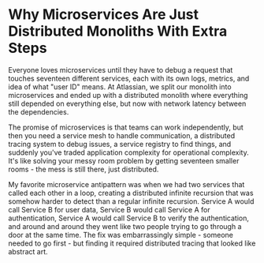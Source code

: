 ---
---
# Why Microservices Are Just Distributed Monoliths With Extra Steps

Everyone loves microservices until they have to debug a request that touches seventeen different services, each with its own logs, metrics, and idea of what "user ID" means. At Atlassian, we split our monolith into microservices and ended up with a distributed monolith where everything still depended on everything else, but now with network latency between the dependencies.

The promise of microservices is that teams can work independently, but then you need a service mesh to handle communication, a distributed tracing system to debug issues, a service registry to find things, and suddenly you've traded application complexity for operational complexity. It's like solving your messy room problem by getting seventeen smaller rooms - the mess is still there, just distributed.

My favorite microservice antipattern was when we had two services that called each other in a loop, creating a distributed infinite recursion that was somehow harder to detect than a regular infinite recursion. Service A would call Service B for user data, Service B would call Service A for authentication, Service A would call Service B to verify the authentication, and around and around they went like two people trying to go through a door at the same time. The fix was embarrassingly simple - someone needed to go first - but finding it required distributed tracing that looked like abstract art.

